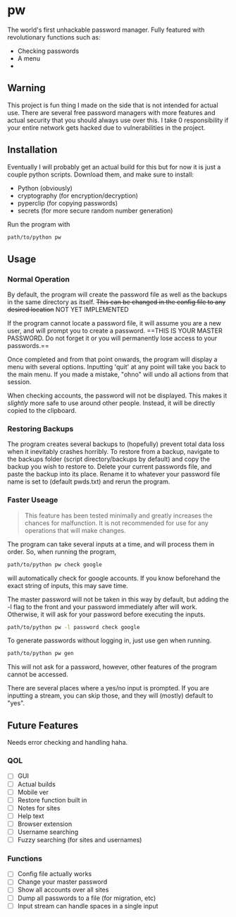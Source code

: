 # pw

The world's first unhackable password manager.
Fully featured with revolutionary functions such as:
 
 - Checking passwords
 - A menu
 - 

## Warning
This project is fun thing I made on the side that is not intended
for actual use. There are several free password managers with more
features and actual security that you should always use over this.
I take 0 responsibility if your entire network gets hacked due to
vulnerabilities in the project.

## Installation
Eventually I will probably get an actual build for this but for now 
it is just a couple python scripts. Download them, and make sure
to install:

 - Python (obviously)
 - cryptography (for encryption/decryption)
 - pyperclip (for copying passwords)
 - secrets (for more secure random number generation)

Run the program with
```sh
path/to/python pw
```

## Usage
### Normal Operation
By default, the program will create the password file as well as the 
backups in the same directory as itself. ~~This can be changed in the 
config file to any desired location~~ NOT YET IMPLEMENTED

If the program cannot locate a password file, it will assume you are a
new user, and will prompt you to create a password. ==THIS IS YOUR
MASTER PASSWORD. Do not forget it or you will permanently lose
access to your passwords.==

Once completed and from that point onwards, the program will display
a menu with several options. Inputting 'quit' at any point will take you back
to the main menu. If you made a mistake, "ohno" will undo all actions from
that session.

When checking accounts, the password will not be displayed. This makes
it *slightly* more safe to use around other people. Instead, it will be directly
copied to the clipboard.

### Restoring Backups
The program creates several backups to (hopefully) prevent total data loss
when it inevitably crashes horribly. To restore from a backup, navigate to the
backups folder (script directory/backups by default) and copy the backup
you wish to restore to. Delete your current passwords file, and paste the
backup into its place. Rename it to whatever your password file name is set
to  (default pwds.txt) and rerun the program.

### Faster Useage
> This feature has been tested minimally and greatly increases the 
chances for malfunction. It is not recommended for use for any
operations that will make changes.

The program can take several inputs at a time, and will process them
in order. So, when running the program,
```sh
path/to/python pw check google
```
will automatically check for google accounts. If you know beforehand the
exact string of inputs, this may save time.

The master password will not be taken in this way by default, but adding
the -l flag to the front and your password immediately after will work.
Otherwise, it will ask for your password before executing the inputs.
```sh
path/to/python pw -l password check google
```
To generate passwords without logging in, just use gen when running.
```sh
path/to/python pw gen
```
This will not ask for a password, however, other features of the program
cannot be accessed.

There are several places where a yes/no input is prompted. If you are
inputting a stream, you can skip those, and they will (mostly) default to
"yes".

## Future Features
Needs error checking and handling haha.
### QOL
 - [ ] GUI
 - [ ] Actual builds
 - [ ] Mobile ver
 - [ ] Restore function built in
 - [ ] Notes for sites
 - [ ] Help text
 - [ ] Browser extension
 - [ ] Username searching
 - [ ] Fuzzy searching (for sites and usernames)

### Functions
 - [ ] Config file actually works
 - [ ] Change your master password
 - [ ] Show all accounts over all sites
 - [ ] Dump all passwords to a file (for migration, etc)
 - [ ] Input stream can handle spaces in a single input

